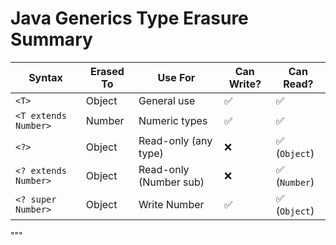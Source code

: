 # Java Generics Type Erasure Summary

| Syntax                | Erased To | Use For                | Can Write? | Can Read?        |
|-----------------------|-----------|-------------------------|------------|------------------|
| `<T>`                 | Object    | General use             | ✅         | ✅               |
| `<T extends Number>`  | Number    | Numeric types           | ✅         | ✅               |
| `<?>`                 | Object    | Read-only (any type)    | ❌         | ✅ (`Object`)    |
| `<? extends Number>`  | Object    | Read-only (Number sub)  | ❌         | ✅ (`Number`)    |
| `<? super Number>`    | Object    | Write Number            | ✅         | ✅ (`Object`)    |
"""